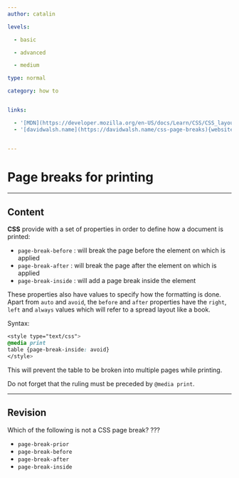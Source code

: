 ```yaml
---
author: catalin

levels:

  - basic

  - advanced

  - medium

type: normal

category: how to


links:

  - '[MDN](https://developer.mozilla.org/en-US/docs/Learn/CSS/CSS_layout/Positioning){documentation}'
  - '[davidwalsh.name](https://davidwalsh.name/css-page-breaks){website}'


---
```


# Page breaks for printing

---

## Content

**CSS** provide with a set of properties in order to define how a document is printed:

- `page-break-before` : will break the page before the element on which is applied
- `page-break-after` : will break the page after the element on which is applied
- `page-break-inside` : will add a page break inside the element

These properties also have values to specify how the formatting is done. Apart from `auto` and `avoid`, the `before` and `after` properties have the `right`, `left` and `always` values which will refer to a spread layout like a book.

Syntax:

```css
<style type="text/css">
@media print
table {page-break-inside: avoid}
</style>
```

This will prevent the table to be broken into multiple pages while printing.

Do not forget that the ruling must be preceded by `@media print`.

---

## Revision

Which of the following is not a CSS page break? ???

- `page-break-prior`
- `page-break-before`
- `page-break-after`
- `page-break-inside`
